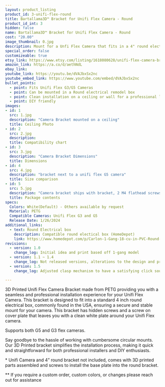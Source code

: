 ```yaml
---
layout: product_listing
product_id: 3-unifi-flex-round
title: Bartallama3D™ Bracket for Unifi Flex Camera - Round
product_id_int: 3
hidden: false
name: Bartallama3D™ Bracket for Unifi Flex Camera - Round
cost: "20.00"
image_thumbnail: 0.jpg
description: Mount for a Unfi Flex Camera that fits in a 4" round electrical enclosure
special_order: false
customizeable: true
etsy_link: https://www.etsy.com/listing/1618080628/unifi-flex-camera-bracket-round
amazon_link: https://a.co/d/aethNdL
ebay_link: 
youtube_link: https://youtu.be/dVAJbxSx2nc
youtube_embed_link: https://www.youtube.com/embed/dVAJbxSx2nc
bullet_points:
  - point: Fits Unifi Flex G3/G5 Cameras
  - point: Can be mounted in a Round electrical remodel box
  - point: Clean installation on a ceiling or wall for a professional look with no screws shown
  - point: DIY friendly
images:
- id: 1
  src: 1.jpg
  description: "Camera Bracket mounted on a ceiling"
  title: Ceiling Photo
- id: 2
  src: 2.jpg
  description: 
  title: Compatibility chart
- id: 3
  src: 3.jpg
  description: "Camera Bracket Dimensions"
  title: Dimensions
- id: 4
  src: 4.jpg
  description: "bracket next to a unifi flex G5 camera"
  title: Size comparison
- id: 5
  src: 5.jpg
  description: "Camera bracket ships with bracket, 2 M4 flathead screws, and a white cover plate to cover up the screws"
  title: Package contents
specs:
  Colors: White(Default) - Others available by request 
  Material: PETG
  Compatible Cameras: Unifi Flex G3 and G5
  Release Date: 1/26/2024
additional_links:
  - text: Round Electrical box
    description: Compatible round electical box (HomeDepot)
    link: https://www.homedepot.com/p/Carlon-1-Gang-18-cu-in-PVC-Round-Old-Work-Electrical-Box-B618RR/100404072
revisions:
  - version: 1.0
    change_log: Initial idea and print based off 1-gang model
  - version: 1.1 ~ 1.4
    change_log: Not released versions, alterations to the design and prototyping
  - version: 1.5
    change_log: Adjusted clasp mechanism to have a satisfying click sound. First version available for purchase. Packaged in cardboard boxes with all hardware present. 

---
```


3D Printed Unifi Flex Camera Bracket made from PETG providing you with a seamless and professional installation experience for your Unifi Flex Camera. This bracket is designed to fit into a standard 4 inch round electrical box, commonly found in the USA, ensuring a secure and stable mount for your camera. This bracket has hidden screws and a screw on cover plate that leaves you with a clean white plate around your Unifi Flex camera.

Supports both G5 and G3 flex cameras.

Say goodbye to the hassle of working with cumbersome circular mounts. Our 3D Printed bracket simplifies the installation process, making it quick and straightforward for both professional installers and DIY enthusiasts.


\* Unifi Camera and 4” round bracket not included, comes with 3D printed parts assembled and screws to install the base plate into the round bracket.

\** If you require a custom order, custom colors, or changes please reach out for assistance